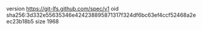version https://git-lfs.github.com/spec/v1
oid sha256:3d332e55635346e424238895871317f324df6bc63ef4ccf52468a2eec23b18b5
size 1968
